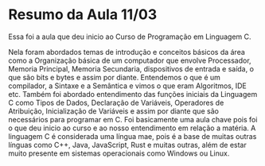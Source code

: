 # Resumo da Aula 11/03 

 Essa foi a aula que deu inicio ao Curso de Programação em Linguagem C. 
 
  Nela foram abordados temas de introdução e conceitos básicos da área como a Organização básica de um computador que envolve Processador, Memoria Principal, Memoria Secundaria, dispositivos de entrada e saída, o que são bits e bytes e assim por diante.
  Entendemos o que é um compilador, a Sintaxe e a Semântica e vimos o que eram Algoritmos, IDE etc.
  Também foi abordado entendimento das funções iniciais da Linguagem C como Tipos de Dados, Declaração de Variáveis, Operadores de Atribuição, Inicialização de Variáveis e assim por diante que são necessários para programar em C.
  Foi basicamente uma aula chave pois foi o que deu inicio ao curso e ao nosso entendimento em relação a matéria. A linguagem C é considerada uma língua mae, pois é a base de muitas outras línguas como C++, Java, JavaScript, Rust e muitas outras, além de estar muito presente em sistemas operacionais como Windows ou Linux.
